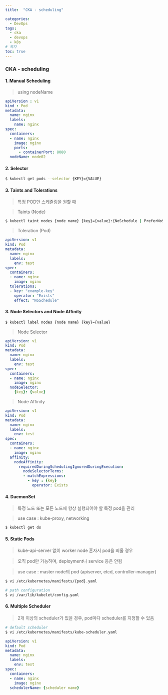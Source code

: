 ```yaml
---
title:  "CKA - scheduling"

categories:
  - DevOps
tags:
  - cka
  - devops
  - k8s
# 목차
toc: true
---
```


### CKA - scheduling

#### 1. Manual Scheduling

> using nodeName 

```yaml
apiVersion : v1
kind : Pod
metadata:
  name: nginx
  labels:
    name: nginx
spec:
  containers:
  - name: nginx
    image: nginx
    ports:
      - containerPort: 8080
  nodeName: node02
```

#### 2. Selector

```bash
$ kubectl get pods --selector {KEY}={VALUE}
```

#### 3. Taints and Tolerations

> 특정 POD만 스케줄링을 원할 때

> Taints (Node)

```bash
$ kubectl taint nodes {node name} {key}={value}:{NoSchedule | PreferNoSchedule | NoExecute}
```

> Toleration (Pod)

```yaml
apiVersion: v1
kind: Pod
metadata:
  name: nginx
  labels:
    env: test
spec:
  containers:
  - name: nginx
    image: nginx
  tolerations:
  - key: "example-key"
    operator: "Exists"
    effect: "NoSchedule"
```

#### 3. Node Selectors and Node Affinity

```bash
$ kubectl label nodes {node name} {key}={value}
```

> Node Selector

```yaml
apiVersion: v1
kind: Pod
metadata:
  name: nginx
  labels:
    env: test
spec:
  containers:
  - name: nginx
    image: nginx
  nodeSelector:
    {key}: {value}
```

> Node Affinity

```yaml
apiVersion: v1
kind: Pod
metadata:
  name: nginx
  labels:
    env: test
spec:
  containers:
  - name: nginx
    image: nginx
  affinity:
    nodeAffinity:
      requiredDuringSchedulingIgnoredDuringExecution:
        nodeSelectorTerms:
        - matchExpressions:
          - key : {key}
            operator: Exists
```

#### 4. DaemonSet

> 특정 노드 또는 모든 노드에 항상 실행되어야 할 특정 pod을 관리

> use case : kube-proxy, networking

```bash
$ kubectl get ds
```

#### 5. Static Pods

> kube-api-server 없이 worker node 혼자서 pod을 띄울 경우

> 오직 pod만 가능하며, deployment나 service 등은 안됨

> use case : master node의 pod (apiserver, etcd, controller-manager)

```bash
$ vi /etc/kubernetes/manifests/{pod}.yaml

# path configuration
$ vi /var/lib/kubelet/config.yaml
```

#### 6. Multiple Scheduler

> 2개 이상의 scheduler가 있을 경우, pod마다 scheduler를 지정할 수 있음

```bash
# default scheduler
$ vi /etc/kubernetes/manifests/kube-scheduler.yaml
```

```yaml
apiVersion: v1
kind: Pod
metadata:
  name: nginx
  labels:
    env: test
spec:
  containers:
  - name: nginx
    image: nginx
  schedulerName: {scheduler name}
```
